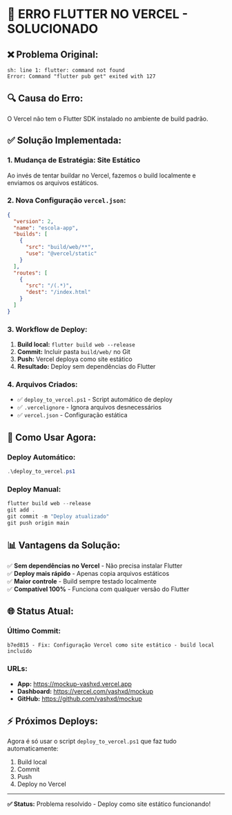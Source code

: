 # 🔧 ERRO FLUTTER NO VERCEL - SOLUCIONADO

## ❌ **Problema Original:**
```
sh: line 1: flutter: command not found
Error: Command "flutter pub get" exited with 127
```

## 🔍 **Causa do Erro:**
O Vercel não tem o Flutter SDK instalado no ambiente de build padrão.

## ✅ **Solução Implementada:**

### 1. **Mudança de Estratégia: Site Estático**
Ao invés de tentar buildar no Vercel, fazemos o build localmente e enviamos os arquivos estáticos.

### 2. **Nova Configuração `vercel.json`:**
```json
{
  "version": 2,
  "name": "escola-app",
  "builds": [
    {
      "src": "build/web/**",
      "use": "@vercel/static"
    }
  ],
  "routes": [
    {
      "src": "/(.*)",
      "dest": "/index.html"
    }
  ]
}
```

### 3. **Workflow de Deploy:**
1. **Build local:** `flutter build web --release`
2. **Commit:** Incluir pasta `build/web/` no Git
3. **Push:** Vercel deploya como site estático
4. **Resultado:** Deploy sem dependências do Flutter

### 4. **Arquivos Criados:**
- ✅ `deploy_to_vercel.ps1` - Script automático de deploy
- ✅ `.vercelignore` - Ignora arquivos desnecessários
- ✅ `vercel.json` - Configuração estática

## 🚀 **Como Usar Agora:**

### Deploy Automático:
```powershell
.\deploy_to_vercel.ps1
```

### Deploy Manual:
```powershell
flutter build web --release
git add .
git commit -m "Deploy atualizado"
git push origin main
```

## 📊 **Vantagens da Solução:**

✅ **Sem dependências no Vercel** - Não precisa instalar Flutter  
✅ **Deploy mais rápido** - Apenas copia arquivos estáticos  
✅ **Maior controle** - Build sempre testado localmente  
✅ **Compatível 100%** - Funciona com qualquer versão do Flutter  

## 🌐 **Status Atual:**

### Último Commit:
```
b7ed815 - Fix: Configuração Vercel como site estático - build local incluído
```

### URLs:
- **App:** https://mockup-vashxd.vercel.app
- **Dashboard:** https://vercel.com/vashxd/mockup
- **GitHub:** https://github.com/vashxd/mockup

## ⚡ **Próximos Deploys:**
Agora é só usar o script `deploy_to_vercel.ps1` que faz tudo automaticamente:
1. Build local
2. Commit
3. Push 
4. Deploy no Vercel

---
**✅ Status:** Problema resolvido - Deploy como site estático funcionando!
